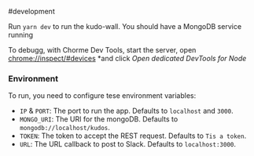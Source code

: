 #development

Run `yarn dev` to run the kudo-wall.
You should have a MongoDB service running

To debugg, with Chorme Dev Tools, start the server, open [chrome://inspect/#devices](chrome://inspect/#devices) *and click *Open dedicated DevTools for Node*

### Environment
To run, you need to configure tese environment variables:
* `IP` & `PORT`: The port to run the app. Defaults to `localhost` and `3000`.
* `MONGO_URI`: The URI for the mongoDB. Defaults to `mongodb://localhost/kudos`.
* `TOKEN`: The token to accept the REST request. Defaults to `Tis a token`.
* `URL`: The URL callback to post to Slack. Defaults to `localhost:3000`.
